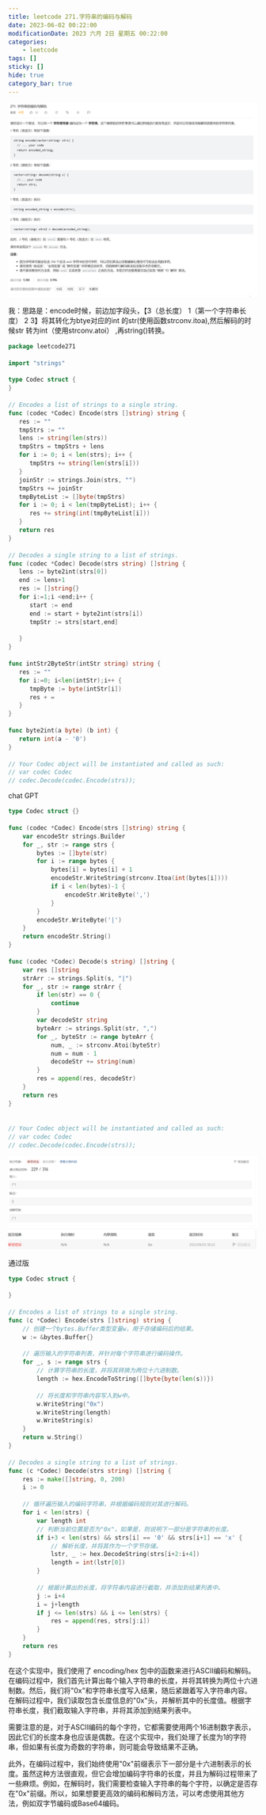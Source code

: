 ```yaml
---
title: leetcode 271.字符串的编码与解码
date: 2023-06-02 00:22:00
modificationDate: 2023 六月 2日 星期五 00:22:00
categories: 
	- leetcode
tags: []
sticky: []
hide: true
category_bar: true
---
```


![](../../imgs/Pasted%20image%2020230602002210.png)


我：思路是：encode时候，前边加字段头，【3（总长度） 1（第一个字符串长度） 2 3】将其转化为btye对应的int 的str(使用函数strconv.itoa),然后解码的时候str 转为int（使用strconv.atoi） ,再string()转换。

```go
package leetcode271  
  
import "strings"  
  
type Codec struct {  
}  
  
// Encodes a list of strings to a single string.  
func (codec *Codec) Encode(strs []string) string {  
   res := ""  
   tmpStrs := ""  
   lens := string(len(strs))  
   tmpStrs = tmpStrs + lens  
   for i := 0; i < len(strs); i++ {  
      tmpStrs += string(len(strs[i]))  
   }  
   joinStr := strings.Join(strs, "")  
   tmpStrs += joinStr  
   tmpByteList := []byte(tmpStrs)  
   for i := 0; i < len(tmpByteList); i++ {  
      res += string(int(tmpByteList[i]))  
   }  
   return res  
}  
  
// Decodes a single string to a list of strings.  
func (codec *Codec) Decode(strs string) []string {  
   lens := byte2int(strs[0])  
   end := lens+1  
   res := []string{}  
   for i:=1;i <end;i++ {  
      start := end  
      end := start + byte2int(strs[i])  
      tmpStr := strs[start,end]  
  
   }  
}  
  
func intStr2ByteStr(intStr string) string {  
   res := ""  
   for i:=0; i<len(intStr);i++ {  
      tmpByte := byte(intStr[i])  
      res + =  
   }  
}  
  
func byte2int(a byte) (b int) {  
   return int(a - '0')  
}  
  
// Your Codec object will be instantiated and called as such:  
// var codec Codec  
// codec.Decode(codec.Encode(strs));

```

chat GPT
```go
type Codec struct {}

func (codec *Codec) Encode(strs []string) string {
    var encodeStr strings.Builder
    for _, str := range strs {
        bytes := []byte(str)
        for i := range bytes {
            bytes[i] = bytes[i] + 1
            encodeStr.WriteString(strconv.Itoa(int(bytes[i])))
            if i < len(bytes)-1 {
                encodeStr.WriteByte(',')
            }
        }
        encodeStr.WriteByte('|')
    }
    return encodeStr.String()
}

func (codec *Codec) Decode(s string) []string {
    var res []string
    strArr := strings.Split(s, "|")
    for _, str := range strArr {
        if len(str) == 0 {
            continue
        }
        var decodeStr string
        byteArr := strings.Split(str, ",")
        for _, byteStr := range byteArr {
            num, _ := strconv.Atoi(byteStr)
            num = num - 1
            decodeStr += string(num)
        }
        res = append(res, decodeStr)
    }
    return res
}


// Your Codec object will be instantiated and called as such:
// var codec Codec
// codec.Decode(codec.Encode(strs));

```
![](../../imgs/Pasted%20image%2020230602002248.png)


通过版

```go
type Codec struct {

}

// Encodes a list of strings to a single string.
func (c *Codec) Encode(strs []string) string {
	// 创建一个bytes.Buffer类型变量w，用于存储编码后的结果。
	w := &bytes.Buffer{}

	// 遍历输入的字符串列表，并针对每个字符串进行编码操作。
	for _, s := range strs {
		// 计算字符串的长度，并将其转换为两位十六进制数。
		length := hex.EncodeToString([]byte{byte(len(s))})

		// 将长度和字符串内容写入到w中。
		w.WriteString("0x")
		w.WriteString(length)
		w.WriteString(s)
	}
	return w.String()
}

// Decodes a single string to a list of strings.
func (c *Codec) Decode(strs string) []string {
	res := make([]string, 0, 200)
	i := 0

	// 循环遍历输入的编码字符串，并根据编码规则对其进行解码。
	for i < len(strs) {
		var length int
		// 判断当前位置是否为"0x"，如果是，则说明下一部分是字符串的长度。
		if i+3 < len(strs) && strs[i] == '0' && strs[i+1] == 'x' {
			// 解析长度，并将其作为一个字节存储。
			lstr, _ := hex.DecodeString(strs[i+2:i+4])
			length = int(lstr[0])
		}

		// 根据计算出的长度，将字符串内容进行截取，并添加到结果列表中。
		j := i+4
		i = j+length
		if j <= len(strs) && i <= len(strs) {
			res = append(res, strs[j:i])
		}
	}
	return res
}


```
在这个实现中，我们使用了 encoding/hex 包中的函数来进行ASCII编码和解码。在编码过程中，我们首先计算出每个输入字符串的长度，并将其转换为两位十六进制数。然后，我们将"0x"和字符串长度写入结果，随后紧跟着写入字符串内容。在解码过程中，我们读取包含长度信息的"0x"头，并解析其中的长度值。根据字符串长度，我们截取输入字符串，并将其添加到结果列表中。

需要注意的是，对于ASCII编码的每个字符，它都需要使用两个16进制数字表示，因此它们的长度本身也应该是偶数。在这个实现中，我们处理了长度为1的字符串，但如果有长度为奇数的字符串，则可能会导致结果不正确。

此外，在编码过程中，我们始终使用"0x"前缀表示下一部分是十六进制表示的长度。虽然这种方法很直观，但它会增加编码字符串的长度，并且为解码过程带来了一些麻烦。例如，在解码时，我们需要检查输入字符串的每个字符，以确定是否存在"0x"前缀。所以，如果想要更高效的编码和解码方法，可以考虑使用其他方法，例如双字节编码或Base64编码。